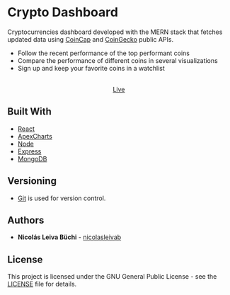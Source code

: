 # Crypto Dashboard

Cryptocurrencies dashboard developed with the MERN stack that fetches updated data using [CoinCap](https://docs.coincap.io/?version=latest) and [CoinGecko](https://www.coingecko.com/api/documentations/v3) public APIs.

- Follow the recent performance of the top performant coins
- Compare the performance of different coins in several visualizations
- Sign up and keep your favorite coins in a watchlist
<br /><br />
<p align="center"><a href="https://merncryptoperformance.herokuapp.com">Live</a></p>

## Built With

- [React](https://reactjs.org/)
- [ApexCharts](https://apexcharts.com/)
- [Node](https://nodejs.org/en/)
- [Express](https://expressjs.com/)
- [MongoDB](https://www.mongodb.com/cloud/atlas)

## Versioning

- [Git](https://git-scm.com) is used for version control.

## Authors

- **Nicolás Leiva Büchi** - [nicolasleivab](https://github.com/nicolasleivab)

## License

This project is licensed under the GNU General Public License - see the [LICENSE](LICENSE) file for details.

